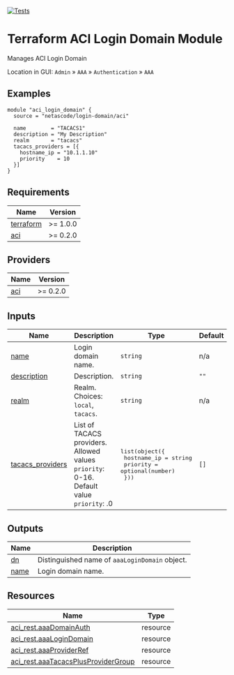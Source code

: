 <!-- BEGIN_TF_DOCS -->
[![Tests](https://github.com/netascode/terraform-aci-login-domain/actions/workflows/test.yml/badge.svg)](https://github.com/netascode/terraform-aci-login-domain/actions/workflows/test.yml)

# Terraform ACI Login Domain Module

Manages ACI Login Domain

Location in GUI:
`Admin` » `AAA` » `Authentication` » `AAA`

## Examples

```hcl
module "aci_login_domain" {
  source = "netascode/login-domain/aci"

  name        = "TACACS1"
  description = "My Description"
  realm       = "tacacs"
  tacacs_providers = [{
    hostname_ip = "10.1.1.10"
    priority    = 10
  }]
}

```

## Requirements

| Name | Version |
|------|---------|
| <a name="requirement_terraform"></a> [terraform](#requirement\_terraform) | >= 1.0.0 |
| <a name="requirement_aci"></a> [aci](#requirement\_aci) | >= 0.2.0 |

## Providers

| Name | Version |
|------|---------|
| <a name="provider_aci"></a> [aci](#provider\_aci) | >= 0.2.0 |

## Inputs

| Name | Description | Type | Default | Required |
|------|-------------|------|---------|:--------:|
| <a name="input_name"></a> [name](#input\_name) | Login domain name. | `string` | n/a | yes |
| <a name="input_description"></a> [description](#input\_description) | Description. | `string` | `""` | no |
| <a name="input_realm"></a> [realm](#input\_realm) | Realm. Choices: `local`, `tacacs`. | `string` | n/a | yes |
| <a name="input_tacacs_providers"></a> [tacacs\_providers](#input\_tacacs\_providers) | List of TACACS providers. Allowed values `priority`: 0-16. Default value `priority`: .0 | <pre>list(object({<br>    hostname_ip = string<br>    priority    = optional(number)<br>  }))</pre> | `[]` | no |

## Outputs

| Name | Description |
|------|-------------|
| <a name="output_dn"></a> [dn](#output\_dn) | Distinguished name of `aaaLoginDomain` object. |
| <a name="output_name"></a> [name](#output\_name) | Login domain name. |

## Resources

| Name | Type |
|------|------|
| [aci_rest.aaaDomainAuth](https://registry.terraform.io/providers/netascode/aci/latest/docs/resources/rest) | resource |
| [aci_rest.aaaLoginDomain](https://registry.terraform.io/providers/netascode/aci/latest/docs/resources/rest) | resource |
| [aci_rest.aaaProviderRef](https://registry.terraform.io/providers/netascode/aci/latest/docs/resources/rest) | resource |
| [aci_rest.aaaTacacsPlusProviderGroup](https://registry.terraform.io/providers/netascode/aci/latest/docs/resources/rest) | resource |
<!-- END_TF_DOCS -->